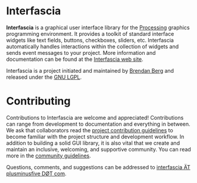 Interfascia
===========

__Interfascia__ is a graphical user interface library for the [Processing][p5]
graphics programming environment. It provides a toolkit of standard interface
widgets like text fields, buttons, checkboxes, sliders, etc. Interfascia
automatically handles interactions within the collection of widgets and sends
event messages to your project. More information and documentation can be
found at the [Interfascia web site][interfascia].

Interfascia is a project initiated and maintained by [Brendan Berg][berg]
and released under the [GNU LGPL][lgpl].

# Contributing

Contributions to Interfascia are welcome and appreciated! Contributions can
range from development to documentation and everything in between.
We ask that collaborators read the [project contribution guidelines][guide]
to become familiar with the project structure and development workflow.
In addition to building a solid GUI library, it is also vital that we create
and maintain an inclusive, welcoming, and supportive community. You can read
more in the [community guidelines][cg].

Questions, comments, and suggestions can be addressed to
[interfascia &Auml;T plusminusfive D&Oslash;T com][mailto].


[p5]: http://processing.org/
[interfascia]: http://interfascia.berg.industries/
[berg]: https://berg.industries/
[lgpl]: http://www.gnu.org/licenses/lgpl.html
[guide]: docs/contributing.md
[cg]: docs/community_guidelines.md
[mailto]: mailto:interfascia%40berg%2Eindustries
